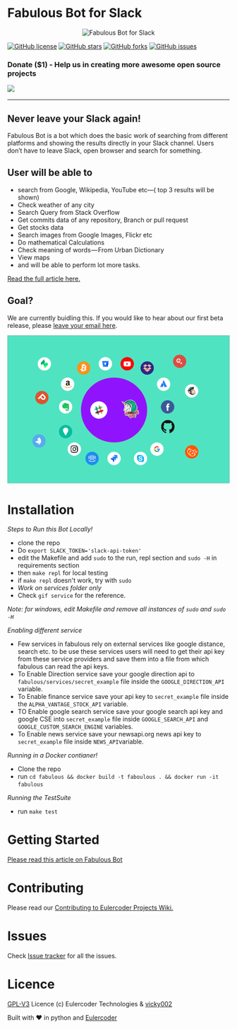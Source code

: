 # Fabulous Bot for Slack

<p align="center">
   <img align="centre" src="https://cdn-images-1.medium.com/max/800/1*BDwu0v1rHBpfFdYGx30yTw.png" alt="Fabulous Bot for Slack" width="200px" height="200px"/>
</p>

[![GitHub license](https://img.shields.io/github/license/eulercoder/fabulous.svg)](https://github.com/Eulercoder/fabulous/blob/master/LICENSE) [![GitHub stars](https://img.shields.io/github/stars/eulercoder/fabulous.svg)](https://github.com/eulercoder/fabulous/stargazers) [![GitHub forks](https://img.shields.io/github/forks/eulercoder/fabulous.svg)](https://github.com/eulercoder/fabulous/network) [![GitHub issues](https://img.shields.io/github/issues/eulercoder/fabulous.svg)](https://github.com/eulercoder/fabulous/issues)

### Donate ($1) - Help us in creating more awesome open source projects

[<img src="https://www.paypalobjects.com/webstatic/mktg/logo/AM_mc_vs_dc_ae.jpg">](https://www.paypal.me/vikeshtiwari/1)

---

Never leave your Slack again!
------------------------------------

Fabulous Bot is a bot which does the basic work of searching from different
platforms and showing the results directly in your Slack channel.
Users don’t have to leave Slack, open browser and search for something.

## User will be able to

- search from Google, Wikipedia, YouTube etc—( top 3 results will be shown)
- Check weather of any city
- Search Query from Stack Overflow
- Get commits data of any repository, Branch or pull request
- Get stocks data
- Search images from Google Images, Flickr etc
- Do mathematical Calculations
- Check meaning of words — From Urban Dictionary
- View maps
- and will be able to perform lot more tasks.

[Read the full article here.](http://eulercoder.me/2017/09/eulercoder-project-series-fabulous-bot/)

## Goal? 

We are currently buidling this. If you would like to hear about our first beta release, please [leave your email here](http://eepurl.com/c5aT31).

![Fabulous](/Fabulous-Integrations.png)


# Installation

*Steps to Run this Bot Locally!*

- clone the repo
- Do `export SLACK_TOKEN='slack-api-token' `
- edit the Makefile and add `sudo` to the run, repl section and `sudo -H` in requirements section
- then `make repl` for local testing
- if `make repl` doesn't work, try with `sudo`
- *_Work on services folder only_*
- Check `gif service` for the reference.

*Note: for windows, edit Makefile and remove all instances of `sudo` and `sudo -H`*


*Enabling different service*
- Few services in fabulous rely on external services like google distance, search etc. to be use these services users will need to get their api key from these service providers and save them into a file from which fabulous can read the api keys.
- To Enable Direction service save your google direction api to `fabulous/services/secret_example` file inside the `GOOGLE_DIRECTION_API` variable.
- To Enable finance service save your api key to `secret_example` file inside the `ALPHA_VANTAGE_STOCK_API` variable.
- TO Enable google search service save your google search api key and google CSE into `secret_example` file inside `GOOGLE_SEARCH_API` and `GOOGLE_CUSTOM_SEARCH_ENGINE` variables.
- To Enable news service save your newsapi.org news api key to `secret_example` file inside `NEWS_API`variable.


*Running in a Docker contianer!*

- Clone the repo
- run `cd fabulous && docker build -t faboulous . && docker run -it fabulous`

*Running the TestSuite*
- run `make test`

# Getting Started

[Please read this article on Fabulous Bot](http://eulercoder.me/2017/09/eulercoder-project-series-fabulous-bot/)

# Contributing

Please read our [Contributing to Eulercoder Projects Wiki.](https://github.com/Eulercoder/fabulous/wiki/Contributing-to-Fabulous-Bot)



# Issues

Check [Issue tracker](https://github.com/eulercoder/fabulous/issues) for all the issues.

# Licence

[GPL-V3](/LICENSE) Licence (c) Eulercoder Technologies & [vicky002](https://github.com/vicky002)

Built with :heart: in python and [Eulercoder](http://eulercoder.me)
